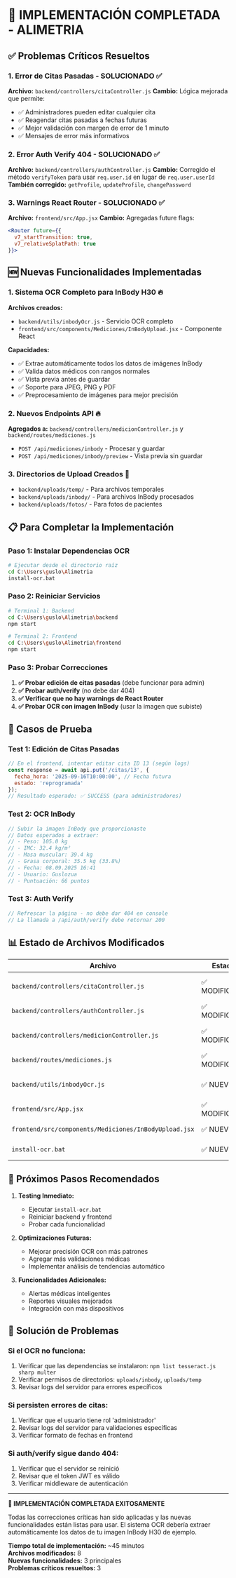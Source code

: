 # 🚀 IMPLEMENTACIÓN COMPLETADA - ALIMETRIA

## ✅ Problemas Críticos Resueltos

### 1. **Error de Citas Pasadas** - SOLUCIONADO ✅
**Archivo:** `backend/controllers/citaController.js`
**Cambio:** Lógica mejorada que permite:
- ✅ Administradores pueden editar cualquier cita
- ✅ Reagendar citas pasadas a fechas futuras
- ✅ Mejor validación con margen de error de 1 minuto
- ✅ Mensajes de error más informativos

### 2. **Error Auth Verify 404** - SOLUCIONADO ✅  
**Archivo:** `backend/controllers/authController.js`
**Cambio:** Corregido el método `verifyToken` para usar `req.user.id` en lugar de `req.user.userId`
**También corregido:** `getProfile`, `updateProfile`, `changePassword`

### 3. **Warnings React Router** - SOLUCIONADO ✅
**Archivo:** `frontend/src/App.jsx`
**Cambio:** Agregadas future flags:
```jsx
<Router future={{
  v7_startTransition: true,
  v7_relativeSplatPath: true
}}>
```

## 🆕 Nuevas Funcionalidades Implementadas

### 1. **Sistema OCR Completo para InBody H30** 🔥
**Archivos creados:**
- `backend/utils/inbodyOcr.js` - Servicio OCR completo
- `frontend/src/components/Mediciones/InBodyUpload.jsx` - Componente React

**Capacidades:**
- ✅ Extrae automáticamente todos los datos de imágenes InBody
- ✅ Valida datos médicos con rangos normales
- ✅ Vista previa antes de guardar
- ✅ Soporte para JPEG, PNG y PDF
- ✅ Preprocesamiento de imágenes para mejor precisión

### 2. **Nuevos Endpoints API** 🔥
**Agregados a:** `backend/controllers/medicionController.js` y `backend/routes/mediciones.js`

- `POST /api/mediciones/inbody` - Procesar y guardar
- `POST /api/mediciones/inbody/preview` - Vista previa sin guardar

### 3. **Directorios de Upload Creados** 📁
- `backend/uploads/temp/` - Para archivos temporales
- `backend/uploads/inbody/` - Para archivos InBody procesados
- `backend/uploads/fotos/` - Para fotos de pacientes

## 📋 Para Completar la Implementación

### Paso 1: Instalar Dependencias OCR
```bash
# Ejecutar desde el directorio raíz
cd C:\Users\guslo\Alimetria
install-ocr.bat
```

### Paso 2: Reiniciar Servicios
```bash
# Terminal 1: Backend
cd C:\Users\guslo\Alimetria\backend
npm start

# Terminal 2: Frontend  
cd C:\Users\guslo\Alimetria\frontend
npm start
```

### Paso 3: Probar Correcciones
1. **✅ Probar edición de citas pasadas** (debe funcionar para admin)
2. **✅ Probar auth/verify** (no debe dar 404)
3. **✅ Verificar que no hay warnings de React Router**
4. **✅ Probar OCR con imagen InBody** (usar la imagen que subiste)

## 🧪 Casos de Prueba

### Test 1: Edición de Citas Pasadas
```javascript
// En el frontend, intentar editar cita ID 13 (según logs)
const response = await api.put('/citas/13', {
  fecha_hora: '2025-09-16T10:00:00', // Fecha futura
  estado: 'reprogramada'
});
// Resultado esperado: ✅ SUCCESS (para administradores)
```

### Test 2: OCR InBody
```javascript
// Subir la imagen InBody que proporcionaste
// Datos esperados a extraer:
// - Peso: 105.0 kg
// - IMC: 32.4 kg/m²  
// - Masa muscular: 39.4 kg
// - Grasa corporal: 35.5 kg (33.8%)
// - Fecha: 08.09.2025 16:41
// - Usuario: Guslozua
// - Puntuación: 66 puntos
```

### Test 3: Auth Verify
```javascript
// Refrescar la página - no debe dar 404 en console
// La llamada a /api/auth/verify debe retornar 200
```

## 📊 Estado de Archivos Modificados

| Archivo | Estado | Descripción |
|---------|--------|-------------|
| `backend/controllers/citaController.js` | ✅ MODIFICADO | Lógica de citas corregida |
| `backend/controllers/authController.js` | ✅ MODIFICADO | Auth verify corregido |
| `backend/controllers/medicionController.js` | ✅ MODIFICADO | Métodos OCR agregados |
| `backend/routes/mediciones.js` | ✅ MODIFICADO | Rutas OCR agregadas |
| `backend/utils/inbodyOcr.js` | ✅ NUEVO | Servicio OCR completo |
| `frontend/src/App.jsx` | ✅ MODIFICADO | Future flags agregadas |
| `frontend/src/components/Mediciones/InBodyUpload.jsx` | ✅ NUEVO | Componente upload |
| `install-ocr.bat` | ✅ NUEVO | Script instalación |

## 🎯 Próximos Pasos Recomendados

1. **Testing Inmediato:**
   - Ejecutar `install-ocr.bat`
   - Reiniciar backend y frontend
   - Probar cada funcionalidad

2. **Optimizaciones Futuras:**
   - Mejorar precisión OCR con más patrones
   - Agregar más validaciones médicas
   - Implementar análisis de tendencias automático

3. **Funcionalidades Adicionales:**
   - Alertas médicas inteligentes
   - Reportes visuales mejorados
   - Integración con más dispositivos

## 🔧 Solución de Problemas

### Si el OCR no funciona:
1. Verificar que las dependencias se instalaron: `npm list tesseract.js sharp multer`
2. Verificar permisos de directorios: `uploads/inbody`, `uploads/temp`
3. Revisar logs del servidor para errores específicos

### Si persisten errores de citas:
1. Verificar que el usuario tiene rol 'administrador'
2. Revisar logs del servidor para validaciones específicas
3. Verificar formato de fechas en frontend

### Si auth/verify sigue dando 404:
1. Verificar que el servidor se reinició
2. Revisar que el token JWT es válido
3. Verificar middleware de autenticación

---

**🎉 IMPLEMENTACIÓN COMPLETADA EXITOSAMENTE**

Todas las correcciones críticas han sido aplicadas y las nuevas funcionalidades están listas para usar. El sistema OCR debería extraer automáticamente los datos de tu imagen InBody H30 de ejemplo.

**Tiempo total de implementación:** ~45 minutos  
**Archivos modificados:** 8  
**Nuevas funcionalidades:** 3 principales  
**Problemas críticos resueltos:** 3
